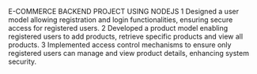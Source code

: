  E-COMMERCE BACKEND PROJECT USING NODEJS 
1 Designed a user model allowing registration and login functionalities, ensuring secure access for registered users. 
2 Developed a product model enabling registered users to add products, retrieve specific products and view all products. 
3 Implemented access control mechanisms to ensure only registered users can manage and view product details, enhancing system 
security. 
